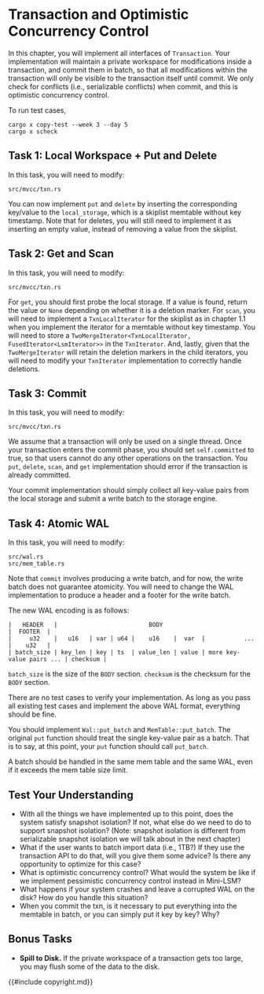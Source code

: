 <!--
  mini-lsm-book © 2022-2025 by Alex Chi Z is licensed under CC BY-NC-SA 4.0
-->

# Transaction and Optimistic Concurrency Control

In this chapter, you will implement all interfaces of `Transaction`. Your implementation will maintain a private workspace for modifications inside a transaction, and commit them in batch, so that all modifications within the transaction will only be visible to the transaction itself until commit. We only check for conflicts (i.e., serializable conflicts) when commit, and this is optimistic concurrency control.

To run test cases,

```
cargo x copy-test --week 3 --day 5
cargo x scheck
```

## Task 1: Local Workspace + Put and Delete

In this task, you will need to modify:

```
src/mvcc/txn.rs
```

You can now implement `put` and `delete` by inserting the corresponding key/value to the `local_storage`, which is a skiplist memtable without key timestamp. Note that for deletes, you will still need to implement it as inserting an empty value, instead of removing a value from the skiplist.

## Task 2: Get and Scan

In this task, you will need to modify:

```
src/mvcc/txn.rs
```

For `get`, you should first probe the local storage. If a value is found, return the value or `None` depending on whether it is a deletion marker. For `scan`, you will need to implement a `TxnLocalIterator` for the skiplist as in chapter 1.1 when you implement the iterator for a memtable without key timestamp. You will need to store a `TwoMergeIterator<TxnLocalIterator, FusedIterator<LsmIterator>>` in the `TxnIterator`. And, lastly, given that the `TwoMergeIterator` will retain the deletion markers in the child iterators, you will need to modify your `TxnIterator` implementation to correctly handle deletions.

## Task 3: Commit

In this task, you will need to modify:

```
src/mvcc/txn.rs
```

We assume that a transaction will only be used on a single thread. Once your transaction enters the commit phase, you should set `self.committed` to true, so that users cannot do any other operations on the transaction. You `put`, `delete`, `scan`, and `get` implementation should error if the transaction is already committed.

Your commit implementation should simply collect all key-value pairs from the local storage and submit a write batch to the storage engine.

## Task 4: Atomic WAL

In this task, you will need to modify:

```
src/wal.rs
src/mem_table.rs
```

Note that `commit` involves producing a write batch, and for now, the write batch does not guarantee atomicity. You will need to change the WAL implementation to produce a header and a footer for the write batch.

The new WAL encoding is as follows:

```
|   HEADER   |                          BODY                                      |  FOOTER  |
|     u32    |   u16   | var | u64 |    u16    |  var  |           ...            |    u32   |
| batch_size | key_len | key | ts  | value_len | value | more key-value pairs ... | checksum |
```

`batch_size` is the size of the `BODY` section. `checksum` is the checksum for the `BODY` section.

There are no test cases to verify your implementation. As long as you pass all existing test cases and implement the above WAL format, everything should be fine.

You should implement `Wal::put_batch` and `MemTable::put_batch`. The original `put` function should treat the
single key-value pair as a batch. That is to say, at this point, your `put` function should call `put_batch`.

A batch should be handled in the same mem table and the same WAL, even if it exceeds the mem table size limit.

## Test Your Understanding

* With all the things we have implemented up to this point, does the system satisfy snapshot isolation? If not, what else do we need to do to support snapshot isolation? (Note: snapshot isolation is different from serializable snapshot isolation we will talk about in the next chapter)
* What if the user wants to batch import data (i.e., 1TB?) If they use the transaction API to do that, will you give them some advice? Is there any opportunity to optimize for this case?
* What is optimistic concurrency control? What would the system be like if we implement pessimistic concurrency control instead in Mini-LSM?
* What happens if your system crashes and leave a corrupted WAL on the disk? How do you handle this situation?
* When you commit the txn, is it necessary to put everything into the memtable in batch, or you can simply put it key by key? Why?

## Bonus Tasks

* **Spill to Disk.** If the private workspace of a transaction gets too large, you may flush some of the data to the disk.

{{#include copyright.md}}
